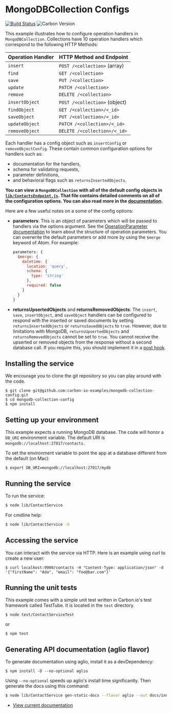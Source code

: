 # MongoDBCollection Configs

[![Build Status](https://img.shields.io/travis/carbon-io-examples/mongodb-collection-config/master.svg?style=flat-square)](https://travis-ci.org/carbon-io-examples/mongodb-collection-config) ![Carbon Version](https://img.shields.io/badge/carbon--io-0.7-blue.svg?style=flat-square)


This example illustrates how to configure operation handlers in `MongoDBCollection`. Collections have 10 operation handlers which correspond to the following HTTP Methods:

|  Operation Handler  |    HTTP Method and Endpoint    |
|---------------------|--------------------------------|
| `insert`            | `POST /<collection>` (array)   |
| `find`              | `GET /<collection>`            |
| `save`              | `PUT /<collection>`            |
| `update`            | `PATCH /<collection>`          |
| `remove`            | `DELETE /<collection>`         |
| `insertObject`      | `POST /<collection>` (object)  |
| `findObject`        | `GET /<collection>/<_id>`      |
| `saveObject`        | `PUT /<collection>/<_id>`      |
| `updateObject`      | `PATCH /<collection>/<_id>`    |
| `removeObject`      | `DELETE /<collection>/<_id>`   |

Each handler has a config object such as `insertConfig` or `removeObjectConfig`. These contain common configuration options for handlers such as:

- documentation for the handlers,
- schema for validating requests,
- parameter definitions,
- and behavioral flags such as `returnsInsertedObjects`.

**You can view a `MongoDBCollection` with all of the default config objects in [`lib/ContactsEndpoint.js`](lib/ContactsEndpoint.js). That file contains detailed comments on all of the configuration options. You can also read more in the [documentation](https://docs.carbon.io/en/master/packages/carbond/docs/ref/carbond.collections.CollectionOperationConfig.html).**

Here are a few useful notes on a some of the config options:

- **parameters**: This is an object of parameters which will be passed to handlers via the options argument. See the [OperationParameter documentation](https://docs.carbon.io/en/master/packages/carbond/docs/ref/carbond.OperationParameter.html) to learn about the structure of operation parameters. You can overwrite the default parameters or add more by using the `$merge` keyword of Atom. For example:

    ```js
    parameters: {
      $merge: {
        datetime: {
          location: 'query',
          schema: {
            type: 'string'
          },
          required: false
        }
      }
    }
    ```

- **returnsUpsertedObjects** and **returnsRemovedObjects**: The `insert`, `save`, `insertObject`, and `saveObject` handlers can be configured to respond with the inserted or saved documents by setting `returnsInsertedObjects` or `returnsSavedObjects` to `true`. However, due to limitations with MongoDB, `returnsUpsertedObjects` and `returnsRemovedObjects` cannot be set to `true`. You cannot receive the upserted or removed objects from the response without a second database call. If you require this, you should implement it in a [post hook](https://docs.carbon.io/en/master/packages/carbond/docs/guide/collections/collection-operation-hooks.html).

## Installing the service

We encourage you to clone the git repository so you can play around
with the code.

```
$ git clone git@github.com:carbon-io-examples/mongodb-collection-config.git
$ cd mongodb-collection-config
$ npm install
```

## Setting up your environment

This example expects a running MongoDB database. The code will honor a `DB_URI` environment variable. The default URI is
`mongodb://localhost:27017/contacts`.

To set the environment variable to point the app at a database different from the default (on Mac):
```
$ export DB_URI=mongodb://localhost:27017/mydb
```

## Running the service

To run the service:

```sh
$ node lib/ContactService
```

For cmdline help:

```sh
$ node lib/ContactService -h
```

## Accessing the service

You can interact with the service via HTTP. Here is an example using curl to create a new user:

```
$ curl localhost:9900/contacts -H "Content-Type: application/json" -d '{"firstName": "Ada", "email": "foo@bar.com"}'
```

## Running the unit tests

This example comes with a simple unit test written in Carbon.io's test framework called TestTube. It is located in the `test` directory.

```
$ node test/ContactServiceTest
```

or

```
$ npm test
```

## Generating API documentation (aglio flavor)

To generate documentation using aglio, install it as a devDependency:

```
$ npm install -D --no-optional aglio
```

Using `--no-optional` speeds up aglio's install time significantly. Then generate the docs using this command:

```sh
$ node lib/ContactService gen-static-docs --flavor aglio --out docs/index.html
```

* [View current documentation](
http://htmlpreview.github.io/?https://raw.githubusercontent.com/carbon-io-examples/mongodb-collection-config/blob/carbon-0.7/docs/index.html)

